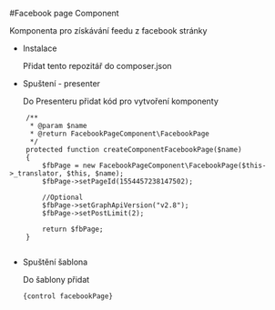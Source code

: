 #Facebook page Component

Komponenta pro získávání feedu z facebook stránky

- Instalace

    Přidat tento repozitář do composer.json
- Spuštení - presenter

    Do Presenteru přidat kód pro vytvoření komponenty
```
    /**
     * @param $name
     * @return FacebookPageComponent\FacebookPage
     */
    protected function createComponentFacebookPage($name)
    {
        $fbPage = new FacebookPageComponent\FacebookPage($this->_translator, $this, $name);
        $fbPage->setPageId(1554457238147502);
        
        //Optional
        $fbPage->setGraphApiVersion("v2.8");
        $fbPage->setPostLimit(2);

        return $fbPage;
    }


```
- Spuštění šablona
    
    Do šablony přidat
    ```latte
    {control facebookPage}
    ```